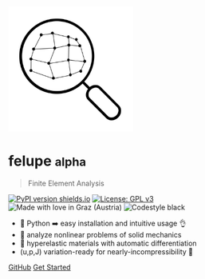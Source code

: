 <img src="images/felupe_logo.svg" width="250px"/>

# felupe <small>alpha</small>

> Finite Element Analysis

[![PyPI version shields.io](https://img.shields.io/pypi/v/felupe.svg)](https://pypi.python.org/pypi/felupe/) [![License: GPL v3](https://img.shields.io/badge/License-GPLv3-blue.svg)](https://www.gnu.org/licenses/gpl-3.0) ![Made with love in Graz (Austria)](https://madewithlove.now.sh/at?heart=true&colorB=%231f744f&text=Graz+%28Austria%29) ![Codestyle black](https://img.shields.io/badge/code%20style-black-black)

- :100: Python :arrow_right: easy installation and intuitive usage :ok_hand:
- :steam_locomotive: analyze nonlinear problems of solid mechanics
- :page_with_curl: hyperelastic materials with automatic differentiation
- (u,p,J) variation-ready for nearly-incompressibility :balloon:

[GitHub](https://github.com/adtzlr/felupe)
[Get Started](#felupe)
